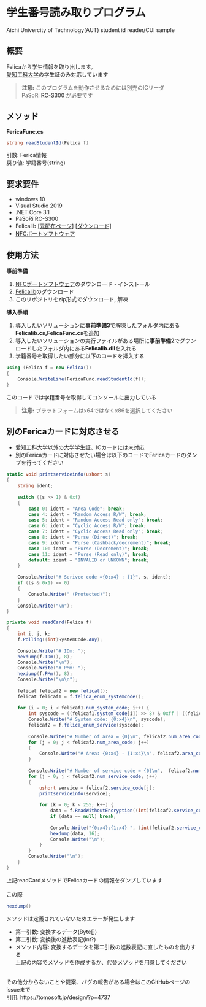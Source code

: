 # 学生番号読み取りプログラム
Aichi Univercity of Technology(AUT) student id reader/CUI sample
## 概要
Felicaから学生情報を取り出します。<br>
[愛知工科大学](https://www.aut.ac.jp/)の学生証のみ対応しています

>**注意:**
>このプログラムを動作させるためには別売のICリーダ<br>
>PaSoRi [RC-S300](https://www.sony.co.jp/Products/felica/consumer/) が必要です

## メソッド
**FericaFunc.cs**
```cs
string readStudentId(Felica f)
```
引数: Ferica情報<br>
戻り値: 学籍番号(string)

## 要求要件
- windows 10
- Visual Studio 2019
- .NET Core 3.1
- PaSoRi RC-S300
- Felicalib [[元配布ページ]](http://felicalib.tmurakam.org/)
[[ダウンロード]](https://github.com/hohjukgi/Test/files/9956930/felicalib-0.4.2.zip)
- [NFCポートソフトウェア](https://www.sony.co.jp/Products/felica/consumer/support/download/nfcportsoftware.html?j-short=fsc_dl)

## 使用方法
**事前準備**
1. [NFCポートソフトウェア](https://www.sony.co.jp/Products/felica/consumer/support/download/nfcportsoftware.html?j-short=fsc_dl)のダウンロード・インストール<br>
2. [Felicalib](https://github.com/hohjukgi/Test/files/9956930/felicalib-0.4.2.zip)のダウンロード
3. このリポジトリをzip形式でダウンロード, 解凍

**導入手順**
1. 導入したいソリューションに**事前準備3**で解凍したフォルダ内にある**Felicalib.cs,FelicaFunc.cs**を追加
2. 導入したいソリューションの実行ファイルがある場所に**事前準備2**でダウンロードしたフォルダ内にある**Felicalib.dll**を入れる
3. 学籍番号を取得したい部分に以下のコードを挿入する
```cs
using (Felica f = new Felica())
{
    Console.WriteLine(FericaFunc.readStudentId(f));
}
```
このコードでは学籍番号を取得してコンソールに出力している

>**注意:**
>プラットフォームはx64ではなくx86を選択してください

## 別のFericaカードに対応させる
- 愛知工科大学以外の大学学生証、ICカードには未対応
- 別のFericaカードに対応させたい場合は以下のコードでFericaカードのダンプを行ってください
```cs
static void printserviceinfo(ushort s)
{
    string ident;
 
    switch ((s >> 1) & 0xf)
    {
        case 0: ident = "Area Code"; break;
        case 4: ident = "Random Access R/W"; break;
        case 5: ident = "Random Access Read only"; break;
        case 6: ident = "Cyclic Access R/W"; break;
        case 7: ident = "Cyclic Access Read only"; break;
        case 8: ident = "Purse (Direct)"; break;
        case 9: ident = "Purse (Cashback/decrement)"; break;
        case 10: ident = "Purse (Decrement)"; break;
        case 11: ident = "Purse (Read only)"; break;
        default: ident = "INVALID or UNKOWN"; break;
    }
 
    Console.Write("# Serivce code ={0:x4} : {1}", s, ident);
    if ((s & 0x1) == 0)
    {
        Console.Write(" (Protected)");
    }
    Console.Write("\n");
}
```
```cs
private void readCard(Felica f)
{
    int i, j, k;
    f.Polling((int)SystemCode.Any);
 
    Console.Write("# IDm: ");
    hexdump(f.IDm(), 8);
    Console.Write("\n");
    Console.Write("# PMm: ");
    hexdump(f.PMm(), 8);
    Console.Write("\n\n");
 
    felicat felicaf2 = new felicat();
    felicat felicaf1 = f.felica_enum_systemcode();
 
    for (i = 0; i < felicaf1.num_system_code; i++) {
        int syscode = ((felicaf1.system_code[i]) >> 8) & 0xff | ((felicaf1.system_code[i]) << 8) & 0xff00;
        Console.Write("# System code: {0:x4}\n", syscode);
        felicaf2 = f.felica_enum_service(syscode);
 
        Console.Write("# Number of area = {0}\n", felicaf2.num_area_code);
        for (j = 0; j < felicaf2.num_area_code; j++)
        {
            Console.Write("# Area: {0:x4} - {1:x4}\n", felicaf2.area_code[j], felicaf2.end_service_code[j]);
        }
 
        Console.Write("# Number of service code = {0}\n",  felicaf2.num_service_code);
        for (j = 0; j < felicaf2.num_service_code; j++)
        {
            ushort service = felicaf2.service_code[j];
            printserviceinfo(service);
 
            for (k = 0; k < 255; k++) {
                data = f.ReadWithoutEncryption((int)felicaf2.service_code[j], k);
                if (data == null) break;
 
                Console.Write("{0:x4}:{1:x4} ", (int)felicaf2.service_code[j], k);
                hexdump(data, 16);
                Console.Write("\n");
            }
        }
        Console.Write("\n");
    }
}
```
上記readCardメソッドでFelicaカードの情報をダンプしています<br>
<br>
この際
```cs
hexdump()
```
メソッドは定義されていないためエラーが発生します
- 第一引数: 変換するデータ(Byte[])
- 第二引数: 変換後の進数表記(int?)
- メソッド内容: 変換するデータを第二引数の進数表記に直したものを出力する
<br>上記の内容でメソッドを作成するか、代替メソッドを用意してください
<br>
その他分からないことや提案、バグの報告がある場合はこのGitHubページのissueまで<br>
引用: https://tomosoft.jp/design/?p=4737
